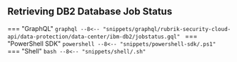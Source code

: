 ## Retrieving DB2 Database Job Status

=== "GraphQL"
    ```graphql
    --8<-- "snippets/graphql/rubrik-security-cloud-api/data-protection/data-center/ibm-db2/jobstatus.gql"
    ```
=== "PowerShell SDK"
    ```powershell
    --8<-- "snippets/powershell-sdk/.ps1"
    ```
=== "Shell"
    ```bash
    --8<-- "snippets/shell/.sh"
    ```